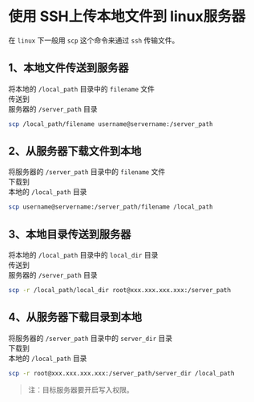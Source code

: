 # 使用 SSH上传本地文件到 linux服务器

在 `linux` 下一般用 `scp` 这个命令来通过 `ssh` 传输文件。   


## 1、本地文件传送到服务器   
将本地的 `/local_path` 目录中的 `filename` 文件   
传送到    
服务器的 `/server_path` 目录

```bash
scp /local_path/filename username@servername:/server_path
```


## 2、从服务器下载文件到本地   
将服务器的 `/server_path` 目录中的 `filename` 文件   
下载到   
本地的 `/local_path` 目录   

```bash
scp username@servername:/server_path/filename /local_path
```


## 3、本地目录传送到服务器
将本地的 `/local_path` 目录中的 `local_dir` 目录   
传送到    
服务器的 `/server_path` 目录

```bash
scp -r /local_path/local_dir root@xxx.xxx.xxx.xxx:/server_path
```



## 4、从服务器下载目录到本地
将服务器的 `/server_path` 目录中的 `server_dir` 目录   
下载到   
本地的 `/local_path` 目录   

```bash
scp -r root@xxx.xxx.xxx.xxx:/server_path/server_dir /local_path
```


>注：目标服务器要开启写入权限。

